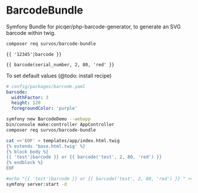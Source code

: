 # BarcodeBundle

Symfony Bundle for picqer/php-barcode-generator, to generate an SVG barcode within twig.

```bash
composer req survos/barcode-bundle
```

```twig
{{ '12345'|barcode }}

{{ barcode(serial_number, 2, 80, 'red' }}

```

To set default values (@todo: install recipe)
```yaml
# config/packages/barcode.yaml
barcode:
  widthFactor: 3
  height: 120
  foregroundColor: 'purple'
```

```bash
symfony new BarcodeDemo --webapp
bin/console make:controller AppController
composer req survos/barcode-bundle

cat <<'EOF' > templates/app/index.html.twig
{% extends 'base.html.twig' %}
{% block body %}
{{ 'test'|barcode }} or {{ barcode('test', 2, 80, 'red') }}
{% endblock %}
EOF

#echo "{{ 'test'|barcode }} or {{ barcode('test', 2, 80, 'red') }} " >> templates/app/index.html.twig
symfony server:start -d

```
